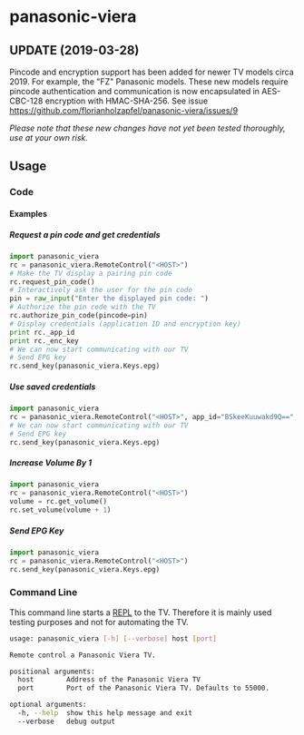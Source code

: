 # panasonic-viera

## UPDATE (2019-03-28)

Pincode and encryption support has been added for newer TV models circa 2019. For example, the "FZ" Panasonic models. These new models require pincode authentication and communication is now encapsulated in AES-CBC-128 encryption with HMAC-SHA-256. See issue https://github.com/florianholzapfel/panasonic-viera/issues/9

*Please note that these new changes have not yet been tested thoroughly, use at your own risk.*

## Usage

### Code

#### Examples

##### Request a pin code and get credentials

```python
import panasonic_viera
rc = panasonic_viera.RemoteControl("<HOST>")
# Make the TV display a pairing pin code
rc.request_pin_code()
# Interactively ask the user for the pin code
pin = raw_input("Enter the displayed pin code: ")
# Authorize the pin code with the TV
rc.authorize_pin_code(pincode=pin)
# Display credentials (application ID and encryption key)
print rc._app_id
print rc._enc_key
# We can now start communicating with our TV
# Send EPG key
rc.send_key(panasonic_viera.Keys.epg)
```

##### Use saved credentials

```python
import panasonic_viera
rc = panasonic_viera.RemoteControl("<HOST>", app_id="BSkeeKuuwakd9Q==", encryption_key="EarvNQodKYlj5zTEIhZoXQ==")
# We can now start communicating with our TV
# Send EPG key
rc.send_key(panasonic_viera.Keys.epg)
```

##### Increase Volume By 1

```python
import panasonic_viera
rc = panasonic_viera.RemoteControl("<HOST>")
volume = rc.get_volume()
rc.set_volume(volume + 1)
```

##### Send EPG Key

```python
import panasonic_viera
rc = panasonic_viera.RemoteControl("<HOST>")
rc.send_key(panasonic_viera.Keys.epg)
```

### Command Line

This command line starts a [REPL](https://en.wikipedia.org/wiki/Read%E2%80%93eval%E2%80%93print_loop) to the TV. Therefore it is mainly used testing purposes and not for automating the TV.

```bash
usage: panasonic_viera [-h] [--verbose] host [port]

Remote control a Panasonic Viera TV.

positional arguments:
  host        Address of the Panasonic Viera TV
  port        Port of the Panasonic Viera TV. Defaults to 55000.

optional arguments:
  -h, --help  show this help message and exit
  --verbose   debug output
```
